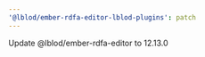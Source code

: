 ```yaml
---
'@lblod/ember-rdfa-editor-lblod-plugins': patch
---
```


Update @lblod/ember-rdfa-editor to 12.13.0
